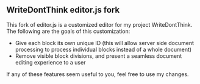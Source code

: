 ## WriteDontThink editor.js fork

This fork of editor.js is a customized editor for my project WriteDontThink. The following are the goals of this customization: 

- Give each block its own unique ID (this will allow server side document processing to process individual blocks instead of a whole document)
- Remove visible block divisions, and present a seamless document editing experience to a user

If any of these features seem useful to you, feel free to use my changes.
